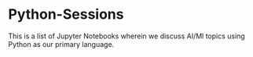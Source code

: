# Python-Sessions
This is a list of Jupyter Notebooks wherein we discuss AI/Ml topics using Python as our primary language. 
